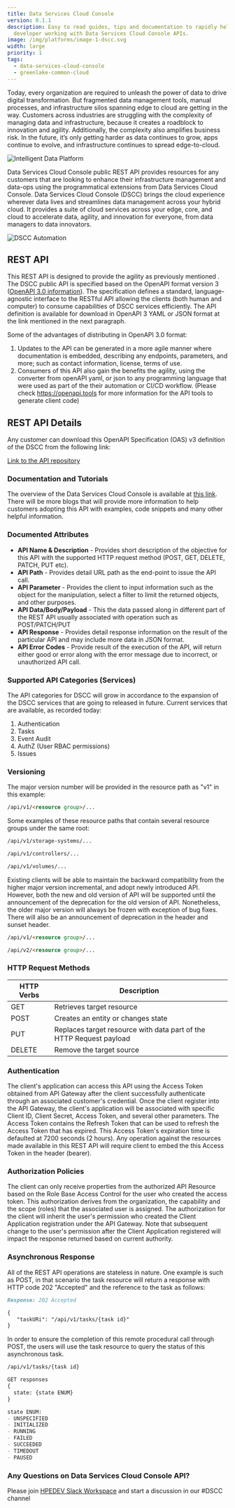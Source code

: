 ```yaml
---
title: Data Services Cloud Console
version: 0.1.1
description: Easy to read guides, tips and documentation to rapidly help any
  developer working with Data Services Cloud Console APIs.
image: /img/platforms/image-1-dscc.svg
width: large
priority: 1
tags:
  - data-services-cloud-console
  - greenlake-common-cloud
---
```

Today, every organization are required to unleash the power of data to drive digital transformation. But fragmented data management tools, manual processes, and infrastructure silos spanning edge to cloud are getting in the way. Customers across industries are struggling with the complexity of managing data and infrastructure, because it creates a roadblock to innovation and agility. Additionally, the complexity also amplifies business risk. In the future, it’s only getting harder as data continues to grow, apps continue to evolve, and infrastructure continues to spread edge-to-cloud.

![Intelligent Data Platform](/img/dscc-high-level-diagram.jpg "DSCC Diagram")

Data Services Cloud Console public REST API provides resources for any customers that are looking to enhance their infrastructure management and data-ops using the programmatical extensions from Data Services Cloud Console. Data Services Cloud Console (DSCC) brings the cloud experience wherever data lives and streamlines data management across your hybrid cloud. It provides a suite of cloud services across your edge, core, and cloud to accelerate data, agility, and innovation for everyone, from data managers to data innovators.

![DSCC Automation](/img/dscc-api-value.png "API for Automation at Scale")

## REST API

This REST API is designed to provide the agility as previously mentioned . The DSCC public API is specified based on the OpenAPI format version 3 ([OpenAPI 3.0 information](https://swagger.io/blog/news/whats-new-in-openapi-3-0/)).  The specification defines a standard, language-agnostic interface to the RESTful API allowing the clients (both human and computer) to consume capabilities of DSCC services efficiently. The API definition is available for download in OpenAPI 3 YAML or JSON format at the link mentioned in the next paragraph.

Some of the advantages of distributing in OpenAPI 3.0 format:

1. Updates to the API can be generated in a more agile manner where documentation is embedded, describing any endpoints, parameters, and more; such as contact information, license, terms of use. 
2. Consumers of this API also gain the benefits the agility, using the converter from openAPI yaml, or json to any programming language that were used as part of the their automation or CI/CD workflow. (Please check <https://openapi.tools> for more information for the API tools to generate client code)

## REST API Details

Any customer can download this OpenAPI Specification (OAS) v3 definition of the DSCC from the following link:

[Link to the API repository](https://console-us1.data.cloud.hpe.com/doc/api/v1/)

### Documentation and Tutorials

The overview of the Data Services Cloud Console is available at [this link](https://www.hpe.com/us/en/storage/data-services-cloud-console.html#overview). There will be more blogs that will provide more information to help customers adopting this API with examples, code snippets and many other helpful information.

### Documented Attributes

* **API Name & Description** - Provides short description of the objective for this API with the supported HTTP request method (POST, GET, DELETE, PATCH, PUT etc).
* **API Path** - Provides detail URL path as the end-point to issue the API call.
* **API Parameter** - Provides the client to input information such as the object for the manipulation, select a filter to limit the returned objects, and other purposes.
* **API Data/Body/Payload** - This the data passed along in different part of the REST API usually associated with operation such as POST/PATCH/PUT
* **API Response** - Provides detail response information on the result of the particular API and may include more data in JSON format. 
* **API Error Codes** - Provide result of the execution of the API, will return either good or error along with the error message due to incorrect, or unauthorized API call.

### Supported API Categories (Services)

The API categories for DSCC will grow in accordance to the expansion of the DSCC services that are going to released in future. Current services that are available, as recorded today:

1. Authentication
2. Tasks
3. Event Audit
4. AuthZ (User RBAC permissions)
5. Issues





### Versioning

The major version number will be provided in the resource path as "v1" in this example:

```md
/api/v1/<resource group>/...
```

Some examples of these resource paths that contain several resource groups under the same root:

```markdown
/api/v1/storage-systems/...

/api/v1/controllers/...

/api/v1/volumes/...
```

Existing clients will be able to maintain the backward compatibility from the higher major version incremental, and adopt newly introduced API.  However, both the new and old version of API will be supported until the announcement of the deprecation for the old version of API. Nonetheless, the older major version will always be frozen with exception of bug fixes. There will also be an announcement of deprecation in the header and sunset header. 

```md
/api/v1/<resource group>/...

/api/v2/<resource group>/...
```

### HTTP Request Methods

| HTTP Verbs | Description                                                         |
| ---------- | ------------------------------------------------------------------- |
| GET        | Retrieves target resource                                           |
| POST       | Creates an entity or changes state                                  |
| PUT        | Replaces target resource with data part of the HTTP Request payload |
| DELETE     | Remove the target source                                            |

### Authentication

The client's application can access this API using the Access Token obtained from API Gateway after the client successfully authenticate through an associated customer's credential. Once the client register into the API Gateway, the client's application will be associated with specific Client ID, Client Secret, Access Token, and several other parameters. The Access Token contains the Refresh Token that can be used to refresh the Access Token that has expired. This Access Token's expiration time is defaulted at 7200 seconds (2 hours). Any operation against the resources made available in this REST API will require client to embed the this Access Token in the header (bearer). 

### Authorization Policies

The client can only receive properties from the authorized API Resource based on the Role Base Access Control for the user who created the access token. This authorization derives from the organization, the capability and the scope (roles) that the associated user is assigned. The authorization for the client will inherit the user's permission who created the Client Application registration under the API Gateway. Note that subsequent change to the user's permission after the Client Application registered will impact the response returned based on current authority.

### Asynchronous Response

All of the REST API operations are stateless in nature. One example is such as POST, in that scenario the task resource will return a response with HTTP code 202 "Accepted" and the reference to the task as follows:

```md
Response: 202 Accepted
```

```md
{
   "taskURi": "/api/v1/tasks/{task id}"
}
```

In order to ensure the completion of this remote procedural call through POST, the users will use the task resource to query the status of this asynchronous task.

```md
/api/v1/tasks/{task id}

GET responses
{
  state: {state ENUM}
}

state ENUM:
- UNSPECIFIED
- INITIALIZED
- RUNNING
- FAILED
- SUCCEEDED
- TIMEDOUT
- PAUSED
```

### Any Questions on Data Services Cloud Console API?

Please join [HPEDEV Slack Workspace](https://slack.hpedev.io/) and start a discussion in our #DSCC channel